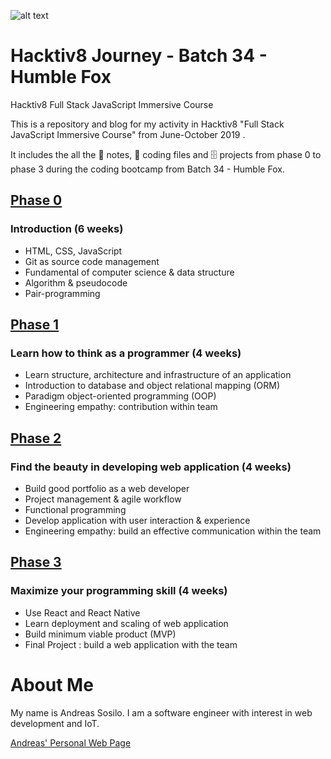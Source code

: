 ![alt text](https://github.com/andreassosilo/andreassosilo.github.io/blob/master/Assets/hacktiv8icon.png "Hacktiv8 Logo")
#  Hacktiv8 Journey - Batch 34 - Humble Fox 

Hacktiv8 Full Stack JavaScript Immersive Course 

This is a repository and blog for my activity in Hacktiv8 "Full Stack JavaScript Immersive Course" from June-October 2019 .

It includes the all the :closed_book: notes, :floppy_disk: coding files and :file_cabinet: projects from phase 0 to phase 3 during the coding bootcamp from Batch 34 - Humble Fox.


## [Phase 0 ](https://github.com/andreassosilo/hacktiv8/tree/master/phase0)
### Introduction (6 weeks)
* HTML, CSS, JavaScript
* Git as source code management
* Fundamental of computer science & data structure
* Algorithm & pseudocode
* Pair-programming
## [Phase 1](https://github.com/andreassosilo/hacktiv8/tree/master/phase0)
### Learn how to think as a programmer (4 weeks)
* Learn structure, architecture and infrastructure of an application
* Introduction to database and object relational mapping (ORM)
* Paradigm object-oriented programming (OOP)
* Engineering empathy: contribution within team
## [Phase 2](https://github.com/andreassosilo/hacktiv8/tree/master/phase0)
### Find the beauty in developing web application (4 weeks)
* Build good portfolio as a web developer
* Project management & agile workflow
* Functional programming
* Develop application with user interaction & experience
* Engineering empathy: build an effective communication within the team
## [Phase 3](https://github.com/andreassosilo/hacktiv8/tree/master/phase0)
### Maximize your programming skill (4 weeks)
* Use React and React Native
* Learn deployment and scaling of web application
* Build minimum viable product (MVP)
* Final Project : build a web application with the team

# About Me
My name is Andreas Sosilo. I am a software engineer with interest in web development and IoT.

[Andreas' Personal Web Page](http://andreassosilo.github.io)
